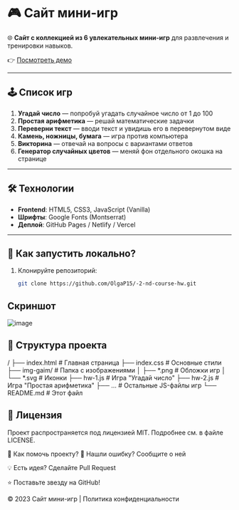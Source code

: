 # 🎮 Сайт мини-игр

🌐 **Сайт с коллекцией из 6 увлекательных мини-игр** для развлечения и тренировки навыков. 

👉 [Посмотреть демо](https://olgap15.github.io/-2-nd-course-hw/)

---

## 🕹️ Список игр

1. **Угадай число** — попробуй угадать случайное число от 1 до 100
2. **Простая арифметика** — решай математические задачки
3. **Переверни текст** — вводи текст и увидишь его в перевернутом виде
4. **Камень, ножницы, бумага** — игра против компьютера
5. **Викторина** — отвечай на вопросы с вариантами ответов
6. **Генератор случайных цветов** — меняй фон отдельного окошка на странице

---

## 🛠 Технологии

- **Frontend**: HTML5, CSS3, JavaScript (Vanilla)
- **Шрифты**: Google Fonts (Montserrat)
- **Деплой**: GitHub Pages / Netlify / Vercel

---

## 🚀 Как запустить локально?

1. Клонируйте репозиторий:
   ```bash
   git clone https://github.com/OlgaP15/-2-nd-course-hw.git

##  Скриншот

![image](https://github.com/user-attachments/assets/2e8b1d00-0b1a-4fb4-a94e-541858f577bb)

## 📁 Структура проекта
/
├── index.html          # Главная страница
├── index.css           # Основные стили
├── img-gaim/           # Папка с изображениями
│   ├── *.png           # Обложки игр
│   └── *.svg           # Иконки
├── hw-1.js             # Игра "Угадай число"
├── hw-2.js             # Игра "Простая арифметика"
├── ...                 # Остальные JS-файлы игр
└── README.md           # Этот файл


## 📄 Лицензия
Проект распространяется под лицензией MIT. Подробнее см. в файле LICENSE.


🤝 Как помочь проекту?
🐞 Нашли ошибку? Сообщите о ней

💡 Есть идея? Сделайте Pull Request

⭐ Поставьте звезду на GitHub!

© 2023 Сайт мини-игр | Политика конфиденциальности
